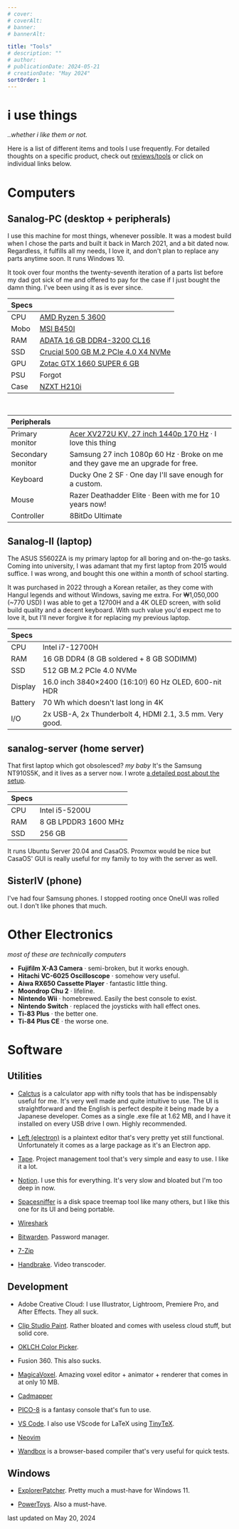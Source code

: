 ```yaml
---
# cover:
# coverAlt:
# banner:
# bannerAlt:

title: "Tools"
# description: ""
# author:
# publicationDate: 2024-05-21
# creationDate: "May 2024"
sortOrder: 1
---
```


# i use things

*<span class="muted">..whether i like them or not.</span>*

Here is a list of different items and tools I use frequently. For detailed thoughts on a specific product, check out [reviews/tools](/blog/reviews/tools) or click on individual links below.

# Computers

## Sanalog-PC (desktop + peripherals)

I use this machine for most things, whenever possible. It was a modest build when I chose the parts and built it back in March 2021, and a bit dated now. Regardless, it fulfills all my needs, I love it, and don't plan to replace any parts anytime soon. It runs Windows 10.

It took over four months the twenty-seventh iteration of a parts list before my dad got sick of me and offered to pay for the case if I just bought the damn thing. I've been using it as is ever since.


| Specs | |
|:---|:---|
CPU  | [AMD Ryzen 5 3600](https://pcpartpicker.com/product/9nm323/amd-ryzen-5-3600-36-thz-6-core-processor-100-100000031box) 
Mobo | [MSI B450I](https://pcpartpicker.com/product/qK6qqs/msi-b450i-gaming-plus-max-wifi-mini-itx-am4-motherboard-b450i-gaming-plus-max-wifi)
RAM  | [ADATA 16 GB DDR4-3200 CL16](https://pcpartpicker.com/product/qqjBD3/adata-xpg-spectrix-d50-16-gb-2-x-8-gb-ddr4-3200-cl16-memory-ax4u32008g16a-dw50)
SSD  | [Crucial 500 GB M.2 PCIe 4.0 X4 NVMe](https://pcpartpicker.com/product/LDfxFT/crucial-t500-500-gb-m2-2280-pcie-40-x4-nvme-solid-state-drive-ct500t500ssd8)
GPU  | [Zotac GTX 1660 SUPER 6 GB](https://pcpartpicker.com/product/sFZzK8/zotac-geforce-gtx-1660-super-6-gb-gaming-amp-video-card-zt-t16620d-10m)
PSU  | Forgot
Case | [NZXT H210i](https://pcpartpicker.com/product/2XH8TW/nzxt-h210i-mini-itx-tower-case-ca-h210i-w1)

<br>

| Peripherals     |    |
|:----------------|:---|
Primary monitor   | [Acer XV272U KV, 27 inch 1440p 170 Hz](https://www.rtings.com/monitor/reviews/acer/nitro-xv272u-kvbmiiprzx) &centerdot; I love this thing
Secondary monitor | Samsung 27 inch 1080p 60 Hz &centerdot; Broke on me and they gave me an upgrade for free.
Keyboard          | Ducky One 2 SF &centerdot; One day I'll save enough for a custom.
Mouse             | Razer Deathadder Elite &centerdot; Been with me for 10 years now!
Controller        | 8BitDo Ultimate

## Sanalog-II (laptop)

The ASUS S5602ZA is my primary laptop for all boring and on-the-go tasks. Coming into university, I was adamant that my first laptop from 2015 would suffice. I was wrong, and bought this one within a month of school starting.

It was purchased in 2022 through a Korean retailer, as they come with Hangul legends and without Windows, saving me extra. For ₩1,050,000 (~770 USD) I was able to get a 12700H and a 4K OLED screen, with solid build quality and a decent keyboard. With such value you'd expect me to love it, but I'll never forgive it for replacing my previous laptop.

| Specs | |
|:---|:---|
CPU  | Intel i7-12700H
RAM  | 16 GB DDR4 (8 GB soldered + 8 GB SODIMM)
SSD  | 512 GB M.2 PCIe 4.0 NVMe 
Display | 16.0 inch 3840×2400 (16:10!) 60 Hz OLED, 600-nit HDR
Battery | 70 Wh which doesn't last long in 4K
I/O | 2x USB-A, 2x Thunderbolt 4, HDMI 2.1,  3.5 mm. Very good.

## sanalog-server (home server)

That first laptop which got obsolesced? *<span class="smaller muted">my baby</span>* It's the Samsung NT910S5K, and it lives as a server now. I wrote [a detailed post about the setup](/blog/code/server).

| Specs | |
|:---|:---|
CPU  | Intel i5-5200U
RAM  | 8 GB LPDDR3 1600 MHz
SSD  | 256 GB 

It runs Ubuntu Server 20.04 and CasaOS. Proxmox would be nice but CasaOS' GUI is really useful for my family to toy with the server as well.

## SisterIV (phone)

I've had four Samsung phones. I stopped rooting once OneUI was rolled out. I don't like phones that much.

# Other Electronics
*<span class="muted">most of these are technically computers</span>*
- **Fujifilm X-A3 Camera** &centerdot; semi-broken, but it works enough.
- **Hitachi VC-6025 Oscilloscope** &centerdot; somehow very useful.
- **Aiwa RX650 Cassette Player** &centerdot; fantastic little thing.
- **Moondrop Chu 2** &centerdot; lifeline.
- **Nintendo Wii** &centerdot; homebrewed. Easily the best console to exist.
- **Nintendo Switch** &centerdot; replaced the joysticks with hall effect ones.
- **Ti-83 Plus** &centerdot; the better one.
- **Ti-84 Plus CE** &centerdot; the worse one.

# Software

## Utilities

- [Calctus](https://github.com/shapoco/calctus) is a calculator app with nifty tools that has be indispensably useful for me. It's very well made and quite intuitive to use. The UI is straightforward and the English is perfect despite it being made by a Japanese developer. Comes as a single .exe file at 1.62 MB, and I have it installed on every USB drive I own. Highly recommended.

- [Left (electron)](https://100r.co/site/left_electron.html) is a plaintext editor that's very pretty yet still functional. Unfortunately it comes as a large package as it's an Electron app.

- [Tape](https://aeriform.itch.io/tape). Project management tool that's very simple and easy to use. I like it a lot.

- [Notion](https://www.notion.so/). I use this for everything. It's very slow and bloated but I'm too deep in now.

- [Spacesniffer](http://www.uderzo.it/main_products/space_sniffer/) is a disk space treemap tool like many others, but I like this one for its UI and being portable.

- [Wireshark](https://www.wireshark.org/)

- [Bitwarden](https://bitwarden.com/). Password manager.

- [7-Zip](https://www.7-zip.org/)

- [Handbrake](https://handbrake.fr/). Video transcoder.

## Development

- Adobe Creative Cloud: I use Illustrator, Lightroom, Premiere Pro, and After Effects. They all suck.

- [Clip Studio Paint](https://www.clipstudio.net/en/). Rather bloated and comes with useless cloud stuff, but solid core.

- [OKLCH Color Picker](https://oklch.com/).

- Fusion 360. This also sucks.

- [MagicaVoxel](https://ephtracy.github.io/). Amazing voxel editor + animator + renderer that comes in at only 10 MB.

- [Cadmapper](https://cadmapper.com/)

- [PICO-8](https://www.lexaloffle.com/pico-8.php) is a fantasy console that's fun to use.

- [VS Code](https://github.com/microsoft/vscode). I also use VScode for LaTeX using [TinyTeX](https://yihui.org/tinytex/).

- [Neovim](https://neovim.io/)

- [Wandbox](https://wandbox.org/) is a browser-based compiler that's very useful for quick tests.


## Windows

- [ExplorerPatcher](https://github.com/valinet/ExplorerPatcher). Pretty much a must-have for Windows 11.

- [PowerToys](https://learn.microsoft.com/en-us/windows/powertoys/). Also a must-have.

<span class="muted">last updated on May 20, 2024</span>